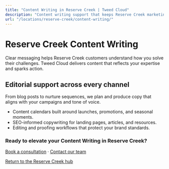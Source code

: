 ```yaml
---
title: "Content Writing in Reserve Creek | Tweed Cloud"
description: "Content writing support that keeps Reserve Creek marketing channels fresh."
url: "/locations/reserve-creek/content-writing/"
---
```


# Reserve Creek Content Writing

Clear messaging helps Reserve Creek customers understand how you solve their challenges. Tweed Cloud delivers content that reflects your expertise and sparks action.

## Editorial support across every channel

From blog posts to nurture sequences, we plan and produce copy that aligns with your campaigns and tone of voice.

- Content calendars built around launches, promotions, and seasonal moments.
- SEO-informed copywriting for landing pages, articles, and resources.
- Editing and proofing workflows that protect your brand standards.

### Ready to elevate your Content Writing in Reserve Creek?

[Book a consultation](/consultation/) · [Contact our team](/contact/)

[Return to the Reserve Creek hub](/locations/reserve-creek/)
